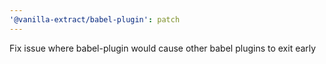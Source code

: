 ```yaml
---
'@vanilla-extract/babel-plugin': patch
---
```


Fix issue where babel-plugin would cause other babel plugins to exit early
